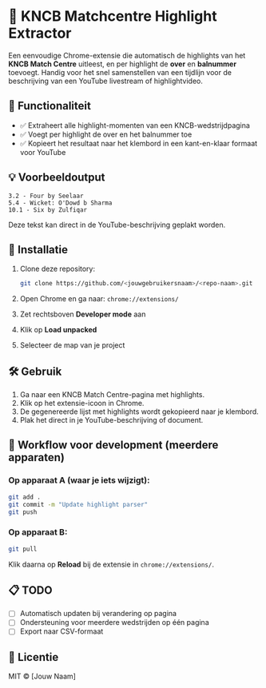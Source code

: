 # 🏏 KNCB Matchcentre Highlight Extractor

Een eenvoudige Chrome-extensie die automatisch de highlights van het **KNCB Match Centre** uitleest, en per highlight de **over** en **balnummer** toevoegt. Handig voor het snel samenstellen van een tijdlijn voor de beschrijving van een YouTube livestream of highlightvideo.

## 🎯 Functionaliteit

- ✅ Extraheert alle highlight-momenten van een KNCB-wedstrijdpagina
- ✅ Voegt per highlight de over en het balnummer toe
- ✅ Kopieert het resultaat naar het klembord in een kant-en-klaar formaat voor YouTube

## 💡 Voorbeeldoutput

```
3.2 - Four by Seelaar  
5.4 - Wicket: O'Dowd b Sharma  
10.1 - Six by Zulfiqar
```

Deze tekst kan direct in de YouTube-beschrijving geplakt worden.

## 🔧 Installatie

1. Clone deze repository:

   ```bash
   git clone https://github.com/<jouwgebruikersnaam>/<repo-naam>.git
   ```

2. Open Chrome en ga naar: `chrome://extensions/`
3. Zet rechtsboven **Developer mode** aan
4. Klik op **Load unpacked**
5. Selecteer de map van je project

## 🛠 Gebruik

1. Ga naar een KNCB Match Centre-pagina met highlights.
2. Klik op het extensie-icoon in Chrome.
3. De gegenereerde lijst met highlights wordt gekopieerd naar je klembord.
4. Plak het direct in je YouTube-beschrijving of document.

## 🔄 Workflow voor development (meerdere apparaten)

### Op apparaat A (waar je iets wijzigt):

```bash
git add .
git commit -m "Update highlight parser"
git push
```

### Op apparaat B:

```bash
git pull
```

Klik daarna op **Reload** bij de extensie in `chrome://extensions/`.

## 📋 TODO

- [ ] Automatisch updaten bij verandering op pagina
- [ ] Ondersteuning voor meerdere wedstrijden op één pagina
- [ ] Export naar CSV-formaat

## 📜 Licentie

MIT © [Jouw Naam]
